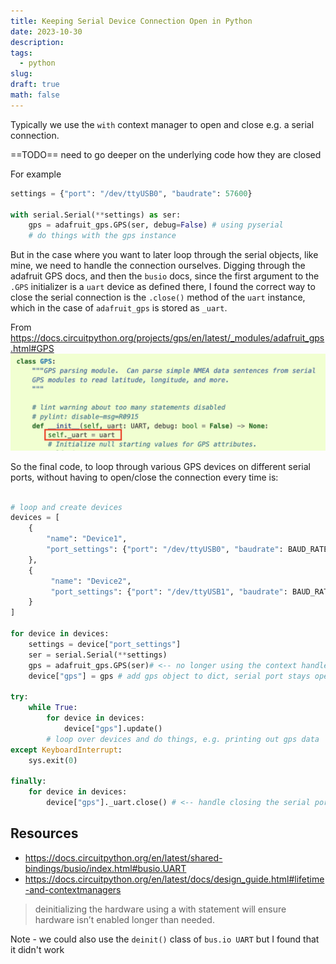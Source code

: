 ```yaml
---
title: Keeping Serial Device Connection Open in Python
date: 2023-10-30
description: 
tags:
  - python
slug: 
draft: true
math: false
---
```


Typically we use the `with` context manager to open and close e.g. a serial connection.

==TODO== need to go deeper on the underlying code how they are closed

For example
```python
settings = {"port": "/dev/ttyUSB0", "baudrate": 57600}

with serial.Serial(**settings) as ser:
	gps = adafruit_gps.GPS(ser, debug=False) # using pyserial
	# do things with the gps instance
```

But in the case where you want to later loop through the serial objects, like mine, we need to handle the connection ourselves. Digging through the adafruit GPS docs, and then the `busio` docs, since the first argument to the `.GPS` initializer is a `uart` device as defined there, I found the correct way to close the serial connection is the `.close()` method of the `uart` instance, which in the case of `adafruit_gps` is stored as `_uart`.

From https://docs.circuitpython.org/projects/gps/en/latest/_modules/adafruit_gps.html#GPS
![](attachments/Screenshot%202023-10-30%20at%203.38.59%20PM.png)

So the final code, to loop through various GPS devices on different serial ports, without having to open/close the connection every time is:


```python

# loop and create devices
devices = [
    {
        "name": "Device1",
        "port_settings": {"port": "/dev/ttyUSB0", "baudrate": BAUD_RATE}
    },
    {
         "name": "Device2",
         "port_settings": {"port": "/dev/ttyUSB1", "baudrate": BAUD_RATE}
    }
]

for device in devices:
	settings = device["port_settings"]
	ser = serial.Serial(**settings) 
	gps = adafruit_gps.GPS(ser)# <-- no longer using the context handler
	device["gps"] = gps # add gps object to dict, serial port stays open

try: 
	while True:
		for device in devices:
			device["gps"].update()
		# loop over devices and do things, e.g. printing out gps data
except KeyboardInterrupt:
	sys.exit(0)

finally: 
	for device in devices:
		device["gps"]._uart.close() # <-- handle closing the serial port

```


## Resources
- https://docs.circuitpython.org/en/latest/shared-bindings/busio/index.html#busio.UART
- https://docs.circuitpython.org/en/latest/docs/design_guide.html#lifetime-and-contextmanagers

> deinitializing the hardware using a with statement will ensure hardware isn’t enabled longer than needed.


Note - we could also use the `deinit()` class of `bus.io UART` but I found that it didn't work